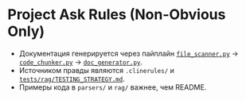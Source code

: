 # Project Ask Rules (Non-Obvious Only)

- Документация генерируется через пайплайн [`file_scanner.py`](../../file_scanner.py) → [`code_chunker.py`](../../code_chunker.py) → [`doc_generator.py`](../../doc_generator.py).
- Источником правды являются `.clinerules/` и [`tests/rag/TESTING_STRATEGY.md`](../../tests/rag/TESTING_STRATEGY.md).
- Примеры кода в `parsers/` и `rag/` важнее, чем README.